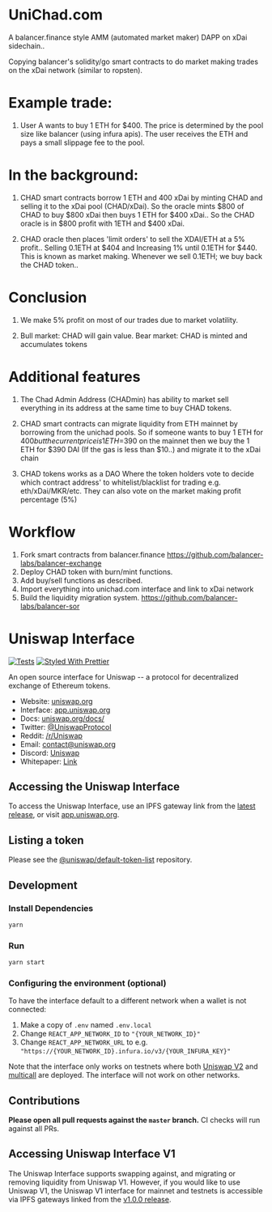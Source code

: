 # UniChad.com
A balancer.finance style AMM (automated market maker) DAPP on xDai sidechain..

Copying balancer's solidity/go smart contracts to do market making trades on the xDai network (similar to ropsten).

# Example trade:
1. User A wants to buy 1 ETH for $400.
The price is determined by the pool size like balancer (using infura apis).
The user receives the ETH and pays a small slippage fee to the pool.

# In the background:
1. CHAD smart contracts borrow 1 ETH and 400 xDai by minting CHAD and selling it to the xDai pool (CHAD/xDai).
So the oracle mints $800 of CHAD to buy $800 xDai then buys 1 ETH for $400 xDai..
So the CHAD oracle is in $800 profit with 1ETH and $400 xDai.

2. CHAD oracle then places 'limit orders' to sell the XDAI/ETH at a 5% profit.. 
Selling 0.1ETH at $404 and Increasing 1% until 0.1ETH for $440.
This is known as market making.
Whenever we sell 0.1ETH; we buy back the CHAD token..

# Conclusion
1. We make 5% profit on most of our trades due to market volatility.

2. Bull market: CHAD will gain value.
Bear market: CHAD is minted and accumulates tokens

# Additional features

1. The Chad Admin Address (CHADmin) has ability to market sell everything in its address at the same time to buy CHAD tokens. 

2. CHAD smart contracts can migrate liquidity from ETH mainnet by borrowing from the unichad pools.
So if someone wants to buy 1 ETH for $400 but the current price is 1ETH=$390 on the mainnet then we buy the 1 ETH for $390 DAI (If the gas is less than $10..) and migrate it to the xDai chain

3. CHAD tokens works as a DAO
Where the token holders vote to decide which contract address' to whitelist/blacklist for trading e.g. eth/xDai/MKR/etc.
They can also vote on the market making profit percentage (5%)

# Workflow

1. Fork smart contracts from balancer.finance https://github.com/balancer-labs/balancer-exchange
2. Deploy CHAD token with burn/mint functions.
3. Add buy/sell functions as described.
4. Import everything into unichad.com interface and link to xDai network
5. Build the liquidity migration system. https://github.com/balancer-labs/balancer-sor


# Uniswap Interface

[![Tests](https://github.com/Uniswap/uniswap-interface/workflows/Tests/badge.svg)](https://github.com/Uniswap/uniswap-interface/actions?query=workflow%3ATests)
[![Styled With Prettier](https://img.shields.io/badge/code_style-prettier-ff69b4.svg)](https://prettier.io/)

An open source interface for Uniswap -- a protocol for decentralized exchange of Ethereum tokens.

- Website: [uniswap.org](https://uniswap.org/)
- Interface: [app.uniswap.org](https://app.uniswap.org)
- Docs: [uniswap.org/docs/](https://uniswap.org/docs/)
- Twitter: [@UniswapProtocol](https://twitter.com/UniswapProtocol)
- Reddit: [/r/Uniswap](https://www.reddit.com/r/Uniswap/)
- Email: [contact@uniswap.org](mailto:contact@uniswap.org)
- Discord: [Uniswap](https://discord.gg/Y7TF6QA)
- Whitepaper: [Link](https://hackmd.io/C-DvwDSfSxuh-Gd4WKE_ig)

## Accessing the Uniswap Interface

To access the Uniswap Interface, use an IPFS gateway link from the
[latest release](https://github.com/Uniswap/uniswap-interface/releases/latest), 
or visit [app.uniswap.org](https://app.uniswap.org).

## Listing a token

Please see the
[@uniswap/default-token-list](https://github.com/uniswap/default-token-list) 
repository.

## Development

### Install Dependencies

```bash
yarn
```

### Run

```bash
yarn start
```

### Configuring the environment (optional)

To have the interface default to a different network when a wallet is not connected:

1. Make a copy of `.env` named `.env.local`
2. Change `REACT_APP_NETWORK_ID` to `"{YOUR_NETWORK_ID}"`
3. Change `REACT_APP_NETWORK_URL` to e.g. `"https://{YOUR_NETWORK_ID}.infura.io/v3/{YOUR_INFURA_KEY}"` 

Note that the interface only works on testnets where both 
[Uniswap V2](https://uniswap.org/docs/v2/smart-contracts/factory/) and 
[multicall](https://github.com/makerdao/multicall) are deployed.
The interface will not work on other networks.

## Contributions

**Please open all pull requests against the `master` branch.** 
CI checks will run against all PRs.

## Accessing Uniswap Interface V1

The Uniswap Interface supports swapping against, and migrating or removing liquidity from Uniswap V1. However,
if you would like to use Uniswap V1, the Uniswap V1 interface for mainnet and testnets is accessible via IPFS gateways 
linked from the [v1.0.0 release](https://github.com/Uniswap/uniswap-interface/releases/tag/v1.0.0).
